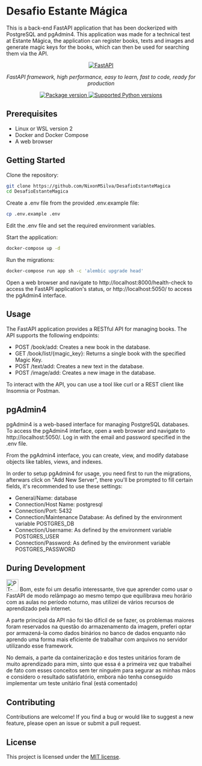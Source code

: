 # Desafio Estante Mágica
This is a back-end FastAPI application that has been dockerized with PostgreSQL and pgAdmin4. This application was made for a technical test at Estante Mágica, the application can register books, texts and images and generate magic keys for the books, which can then be
used for searching them via the API.

<p align="center">
  <a href="https://fastapi.tiangolo.com"><img src="https://fastapi.tiangolo.com/img/logo-margin/logo-teal.png" alt="FastAPI"></a>
</p>
<p align="center">
    <em>FastAPI framework, high performance, easy to learn, fast to code, ready for production</em>
</p>
<p align="center">
<a href="https://pypi.org/project/fastapi" target="_blank">
    <img src="https://img.shields.io/pypi/v/fastapi?color=%2334D058&label=pypi%20package" alt="Package version">
</a>
<a href="https://pypi.org/project/fastapi" target="_blank">
    <img src="https://img.shields.io/pypi/pyversions/fastapi.svg?color=%2334D058" alt="Supported Python versions">
</a>
</p>

## Prerequisites

- Linux or WSL version 2
- Docker and Docker Compose
- A web browser

## Getting Started

Clone the repository:

```bash
git clone https://github.com/NixonMSilva/DesafioEstanteMagica
cd DesafioEstanteMagica
```

Create a .env file from the provided .env.example file:

```bash
cp .env.example .env
```

Edit the .env file and set the required environment variables.

Start the application:

```bash
docker-compose up -d
```

Run the migrations:

```bash
docker-compose run app sh -c 'alembic upgrade head'
```    

Open a web browser and navigate to http://localhost:8000/health-check to access the FastAPI application's status, or http://localhost:5050/ to access the pgAdmin4 interface.

## Usage

The FastAPI application provides a RESTful API for managing books. The API supports the following endpoints:

- POST /book/add: Creates a new book in the database.
- GET /book/list/{magic_key}: Returns a single book with the specified Magic Key.
- POST /text/add: Creates a new text in the database.
- POST /image/add: Creates a new image in the database.

To interact with the API, you can use a tool like curl or a REST client like Insomnia or Postman.

## pgAdmin4

pgAdmin4 is a web-based interface for managing PostgreSQL databases. To access the pgAdmin4 interface, open a web browser and navigate to http://localhost:5050/. Log in with the email and password specified in the .env file.

From the pgAdmin4 interface, you can create, view, and modify database objects like tables, views, and indexes.

In order to setup pgAdmin4 for usage, you need first to run the migrations, afterwars click on "Add New Server", there you'll be prompted to fill certain fields, it's recommended to use these settings:

- General/Name: database
- Connection/Host Name: postgresql
- Connection/Port: 5432
- Connection/Maintenance Database: As defined by the environment variable POSTGRES_DB
- Connection/Username: As defined by the environment variable POSTGRES_USER
- Connection/Password: As defined by the environment variable POSTGRES_PASSWORD

## During Development

<img src="https://github.com/linuxmint/flags/blob/master/usr/share/iso-flag-png/br.png" alt="PT-BR language" style="width:32px">
Bom, este foi um desafio interessante, tive que aprender como usar o FastAPI de modo relâmpago ao mesmo tempo que equilibrava meu horário com as aulas no período noturno,
mas utilizei de vários recursos de aprendizado pela internet.

A parte principal da API não foi tão difícil de se fazer, os problemas maiores foram reservados na questão do armazenamento da imagem, preferi optar por armazená-la
como dados binários no banco de dados enquanto não aprendo uma forma mais eficiente de trabalhar com arquivos no servidor utilizando esse framework.

No demais, a parte da containerização e dos testes unitários foram de muito aprendizado para mim, sinto que essa é a primeira vez que trabalhei de fato com esses
conceitos sem ter ninguém para segurar as minhas mãos e considero o resultado satisfatório, embora não tenha conseguido implementar um teste unitário final (está comentado)

## Contributing

Contributions are welcome! If you find a bug or would like to suggest a new feature, please open an issue or submit a pull request.

## License

This project is licensed under the [MIT license](LICENSE).
